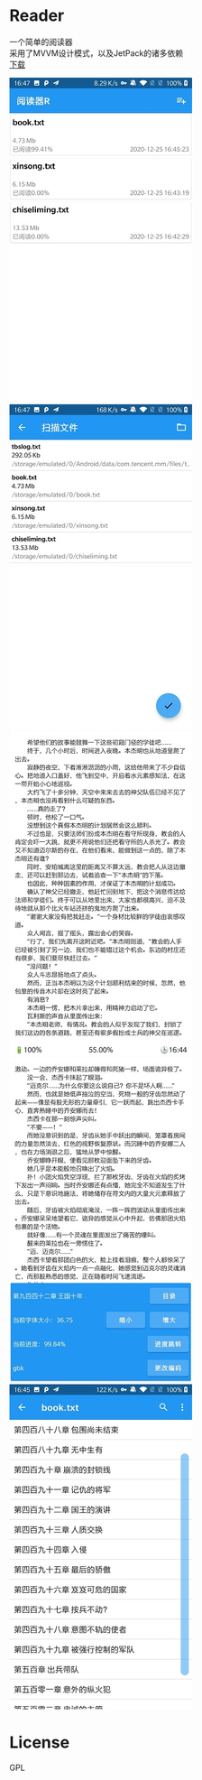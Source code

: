 # Reader
一个简单的阅读器   
采用了MVVM设计模式，以及JetPack的诸多依赖  
[下载](https://github.com/YuanWenHai/Reader/releases)

![main](./app/screenshots/main.jpg)
![scanner](./app/screenshots/scanner.jpg)
![reader](./app/screenshots/reader.jpg)
![reader_menu](./app/screenshots/reader_menu.jpg)
![chapters](./app/screenshots/chapters.jpg)

# License
GPL

